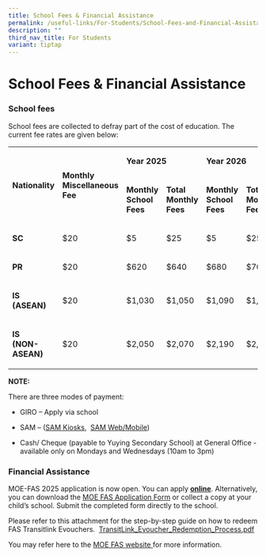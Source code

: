 ```yaml
---
title: School Fees & Financial Assistance
permalink: /useful-links/For-Students/School-Fees-and-Financial-Assistance/
description: ""
third_nav_title: For Students
variant: tiptap
---
```

<h1>School Fees &amp; Financial Assistance</h1>
<h3>School fees</h3>
<p>School fees are collected to defray part of the cost of education. The
current fee rates are given below:</p>
<table style="minWidth: 150px">
<colgroup>
<col>
<col>
<col>
<col>
<col>
<col>
</colgroup>
<tbody>
<tr>
<td rowspan="2" colspan="1">
<p><strong>Nationality</strong>
</p>
</td>
<td rowspan="2" colspan="1">
<p><strong>Monthly Miscellaneous Fee</strong>
</p>
</td>
<td rowspan="1" colspan="2">
<p><strong>Year 2025</strong>
</p>
</td>
<td rowspan="1" colspan="2">
<p><strong>Year 2026</strong>
</p>
</td>
</tr>
<tr>
<td rowspan="1" colspan="1">
<p><strong>Monthly School Fees</strong>
</p>
</td>
<td rowspan="1" colspan="1">
<p><strong>Total Monthly Fees</strong>
</p>
</td>
<td rowspan="1" colspan="1">
<p><strong>Monthly School Fees</strong>
</p>
</td>
<td rowspan="1" colspan="1">
<p><strong>Total Monthly Fees</strong>
</p>
</td>
</tr>
<tr>
<td rowspan="1" colspan="1">
<p><strong>SC</strong>
</p>
</td>
<td rowspan="1" colspan="1">
<p>$20</p>
</td>
<td rowspan="1" colspan="1">
<p>$5</p>
</td>
<td rowspan="1" colspan="1">
<p>$25</p>
</td>
<td rowspan="1" colspan="1">
<p>$5</p>
</td>
<td rowspan="1" colspan="1">
<p>$25</p>
</td>
</tr>
<tr>
<td rowspan="1" colspan="1">
<p><strong>PR</strong>
</p>
</td>
<td rowspan="1" colspan="1">
<p>$20</p>
</td>
<td rowspan="1" colspan="1">
<p>$620</p>
</td>
<td rowspan="1" colspan="1">
<p>$640</p>
</td>
<td rowspan="1" colspan="1">
<p>$680</p>
</td>
<td rowspan="1" colspan="1">
<p>$700</p>
</td>
</tr>
<tr>
<td rowspan="1" colspan="1">
<p><strong>IS (ASEAN)</strong>
</p>
</td>
<td rowspan="1" colspan="1">
<p>$20</p>
</td>
<td rowspan="1" colspan="1">
<p>$1,030</p>
</td>
<td rowspan="1" colspan="1">
<p>$1,050</p>
</td>
<td rowspan="1" colspan="1">
<p>$1,090</p>
</td>
<td rowspan="1" colspan="1">
<p>$1,110</p>
</td>
</tr>
<tr>
<td rowspan="1" colspan="1">
<p><strong>IS<br>(NON-ASEAN)</strong>
</p>
</td>
<td rowspan="1" colspan="1">
<p>$20</p>
</td>
<td rowspan="1" colspan="1">
<p>$2,050</p>
</td>
<td rowspan="1" colspan="1">
<p>$2,070</p>
</td>
<td rowspan="1" colspan="1">
<p>$2,190</p>
</td>
<td rowspan="1" colspan="1">
<p>$2,210</p>
</td>
</tr>
</tbody>
</table>
<p><strong>NOTE:</strong>
</p>
<p>There are three modes of payment:</p>
<ul data-tight="true" class="tight">
<li>
<p>GIRO – Apply via school</p>
</li>
<li>
<p>SAM – (<a href="https://www.mysam.sg/public/pcontent.jsp?s=kiosk-locations" rel="noopener noreferrer nofollow" target="_blank">SAM Kiosks</a>,&nbsp;
<a href="https://www.mysam.sg/index.jsp" rel="noopener noreferrer nofollow" target="_blank">SAM Web/Mobile</a>)</p>
</li>
<li>
<p>Cash/ Cheque (payable to Yuying Secondary School) at General Office -
available only on Mondays and Wednesdays (10am to 3pm)</p>
</li>
</ul>
<h3>Financial Assistance</h3>
<p>MOE-FAS 2025 application is now open. You can apply&nbsp;<strong><a href="https://go.gov.sg/moe-efas" rel="noopener noreferrer nofollow" target="_blank">online</a></strong>.
Alternatively, you can download the <a href="/files/2024%20moe%20fas%20application%20form.pdf" rel="noopener noreferrer nofollow" target="_blank">MOE FAS Application Form</a> or
collect a copy at your child’s school. Submit the completed form directly
to the school.</p>
<p>Please refer to this attachment for the step-by-step guide on how to redeem
FAS Transitlink Evouchers.&nbsp; <a href="https://www.moe.gov.sg/-/media/images/news/press/meal_subsidies_redemption_guide.pdf?la=en&amp;hash=5D7DADF07A43E4DBBF2FF0AAF231B7EADBECDD94" rel="noopener noreferrer nofollow" target="_blank">TransitLink_Evoucher_Redemption_Process.pdf</a>
</p>
<p>You may refer here to the <a href="https://www.moe.gov.sg/financial-matters/financial-assistance" rel="noopener noreferrer nofollow" target="_blank">MOE FAS website </a>for
more information.</p>